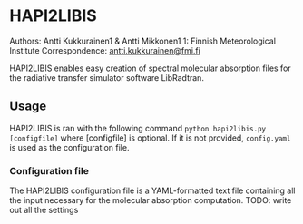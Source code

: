 # HAPI2LIBIS
Authors: Antti Kukkurainen1 & Antti Mikkonen1
1: Finnish Meteorological Institute
Correspondence: antti.kukkurainen@fmi.fi

HAPI2LIBIS enables easy creation of spectral molecular absorption files for the radiative transfer simulator software LibRadtran. 

## Usage
HAPI2LIBIS is ran with the following command
```python hapi2libis.py [configfile]```
where [configfile] is optional. If it is not provided, `config.yaml` is used as the configuration file.
### Configuration file
The HAPI2LIBIS configuration file is a YAML-formatted text file containing all the input necessary for the molecular absorption computation. 
TODO: write out all the settings

